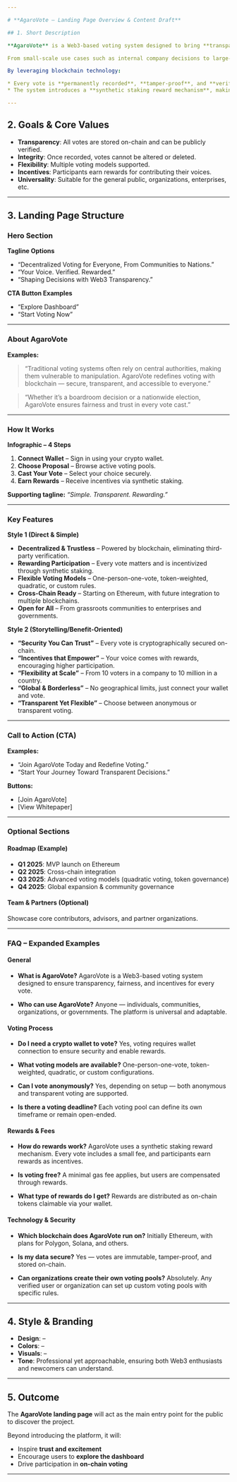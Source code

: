 ```yaml
---

# **AgaroVote – Landing Page Overview & Content Draft**

## 1. Short Description

**AgaroVote** is a Web3-based voting system designed to bring **transparency, integrity, and fairness** to every decision-making process.

From small-scale use cases such as internal company decisions to large-scale applications like national elections, AgaroVote provides a **flexible and trustworthy solution**.

By leveraging blockchain technology:

* Every vote is **permanently recorded**, **tamper-proof**, and **verifiable** by anyone.
* The system introduces a **synthetic staking reward mechanism**, making participation not only meaningful but also rewarding.

---
```


## 2. Goals & Core Values

- **Transparency**: All votes are stored on-chain and can be publicly verified.
- **Integrity**: Once recorded, votes cannot be altered or deleted.
- **Flexibility**: Multiple voting models supported.
- **Incentives**: Participants earn rewards for contributing their voices.
- **Universality**: Suitable for the general public, organizations, enterprises, etc.

---

## 3. Landing Page Structure

### **Hero Section**

**Tagline Options**

- “Decentralized Voting for Everyone, From Communities to Nations.”
- “Your Voice. Verified. Rewarded.”
- “Shaping Decisions with Web3 Transparency.”

**CTA Button Examples**

- “Explore Dashboard”
- “Start Voting Now”

---

### **About AgaroVote**

**Examples:**

> “Traditional voting systems often rely on central authorities, making them vulnerable to manipulation. AgaroVote redefines voting with blockchain — secure, transparent, and accessible to everyone.”

> “Whether it’s a boardroom decision or a nationwide election, AgaroVote ensures fairness and trust in every vote cast.”

---

### **How It Works**

**Infographic – 4 Steps**

1. **Connect Wallet** – Sign in using your crypto wallet.
2. **Choose Proposal** – Browse active voting pools.
3. **Cast Your Vote** – Select your choice securely.
4. **Earn Rewards** – Receive incentives via synthetic staking.

**Supporting tagline:**
_“Simple. Transparent. Rewarding.”_

---

### **Key Features**

**Style 1 (Direct & Simple)**

- **Decentralized & Trustless** – Powered by blockchain, eliminating third-party verification.
- **Rewarding Participation** – Every vote matters and is incentivized through synthetic staking.
- **Flexible Voting Models** – One-person-one-vote, token-weighted, quadratic, or custom rules.
- **Cross-Chain Ready** – Starting on Ethereum, with future integration to multiple blockchains.
- **Open for All** – From grassroots communities to enterprises and governments.

**Style 2 (Storytelling/Benefit-Oriented)**

- **“Security You Can Trust”** – Every vote is cryptographically secured on-chain.
- **“Incentives that Empower”** – Your voice comes with rewards, encouraging higher participation.
- **“Flexibility at Scale”** – From 10 voters in a company to 10 million in a country.
- **“Global & Borderless”** – No geographical limits, just connect your wallet and vote.
- **“Transparent Yet Flexible”** – Choose between anonymous or transparent voting.

---

### **Call to Action (CTA)**

**Examples:**

- “Join AgaroVote Today and Redefine Voting.”
- “Start Your Journey Toward Transparent Decisions.”

**Buttons:**

- [Join AgaroVote]
- [View Whitepaper]

---

### **Optional Sections**

#### **Roadmap (Example)**

- **Q1 2025**: MVP launch on Ethereum
- **Q2 2025**: Cross-chain integration
- **Q3 2025**: Advanced voting models (quadratic voting, token governance)
- **Q4 2025**: Global expansion & community governance

#### **Team & Partners (Optional)**

Showcase core contributors, advisors, and partner organizations.

---

### **FAQ – Expanded Examples**

#### **General**

- **What is AgaroVote?**
  AgaroVote is a Web3-based voting system designed to ensure transparency, fairness, and incentives for every vote.

- **Who can use AgaroVote?**
  Anyone — individuals, communities, organizations, or governments. The platform is universal and adaptable.

#### **Voting Process**

- **Do I need a crypto wallet to vote?**
  Yes, voting requires wallet connection to ensure security and enable rewards.

- **What voting models are available?**
  One-person-one-vote, token-weighted, quadratic, or custom configurations.

- **Can I vote anonymously?**
  Yes, depending on setup — both anonymous and transparent voting are supported.

- **Is there a voting deadline?**
  Each voting pool can define its own timeframe or remain open-ended.

#### **Rewards & Fees**

- **How do rewards work?**
  AgaroVote uses a synthetic staking reward mechanism. Every vote includes a small fee, and participants earn rewards as incentives.

- **Is voting free?**
  A minimal gas fee applies, but users are compensated through rewards.

- **What type of rewards do I get?**
  Rewards are distributed as on-chain tokens claimable via your wallet.

#### **Technology & Security**

- **Which blockchain does AgaroVote run on?**
  Initially Ethereum, with plans for Polygon, Solana, and others.

- **Is my data secure?**
  Yes — votes are immutable, tamper-proof, and stored on-chain.

- **Can organizations create their own voting pools?**
  Absolutely. Any verified user or organization can set up custom voting pools with specific rules.

---

## 4. Style & Branding

- **Design**: –
- **Colors**: –
- **Visuals**: –
- **Tone**: Professional yet approachable, ensuring both Web3 enthusiasts and newcomers can understand.

---

## 5. Outcome

The **AgaroVote landing page** will act as the main entry point for the public to discover the project.

Beyond introducing the platform, it will:

- Inspire **trust and excitement**
- Encourage users to **explore the dashboard**
- Drive participation in **on-chain voting**

---
